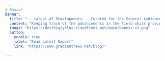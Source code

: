 ```yaml
---
# Banner
banner:
  title: " ~ Latest AI Developments  ~ Curated for the General Audience"
  content: "Keeping track of the advancements in the field while providing findings in an accessible manner - filtered out from hype and noise."
  image: "https://dzslhiqiy3lnx.cloudfront.net/main/banner-v1.png"
  button:
    enable: true
    label: "Read Latest Report"
    link: "https://www.gradientnews.net/blog/"
    
---
```

